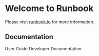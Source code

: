 # Welcome to Runbook

Please visit [runbook.io](https://runbook.io) for more information.

## Documentation

User Guide
Developer Documentation